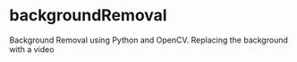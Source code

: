 # backgroundRemoval
Background Removal using Python and OpenCV. Replacing the background with a video
